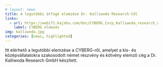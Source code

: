 ```yaml
---
# layout: news
title: A legutóbbi átfogó elemzése Dr. Kalliwoda Research-től
links:
  - url: https://webif1.kajahu.com/doc/CYBERG_Corp_Kalliwoda_research_update.pdf
    label: CYBERG elemzés
img: kalliwoda.jpg
categories: [news, highlighted]
---
```


Itt elérhető a legutóbbi elemzése a CYBERG-ről, amelyet a kis- és középvállalatokra szakosodott német részvény és kötvény elemző cég a Dr. Kalliwoda Research GmbH készített.
